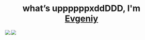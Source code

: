 <h1 align="center">​what’s uppppppxddDDD, I'm <a href="https://github.com/noscope096" target="_blank">Evgeniy</a></h1></td>


<a href="https://github.com/noscope096">
  <img align="center" src="https://github-readme-stats.vercel.app/api/wakatime?username=cvtcvtcvt" />
</a>
<a href="https://github.com/noscope096">
  <img align="center" src="https://github-readme-stats.vercel.app/api/pin/?username=noscope096" />
</a>
